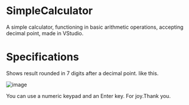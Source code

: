 # SimpleCalculator
A simple calculator, functioning in basic arithmetic operations, accepting decimal point, made in VStudio.


# Specifications
 
 Shows result rounded in 7 digits after a decimal point.
 like this.

![image](https://user-images.githubusercontent.com/77544159/117564905-757e1d80-b0e9-11eb-81f8-2e24ad883235.png)

 You can use a numeric keypad and an Enter key.
 For joy.Thank you.

